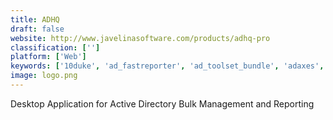 ```yaml
---
title: ADHQ
draft: false 
website: http://www.javelinasoftware.com/products/adhq-pro
classification: ['']
platform: ['Web']
keywords: ['10duke', 'ad_fastreporter', 'ad_toolset_bundle', 'adaxes', 'auth0', 'centrify_identity_service', 'directory_manager', 'google_cloud_iam', 'manageengine_admanager_plus', 'okta', 'optimal_idm', 'ping_identity', 'sailpoint_identityiq', 'stealthaudit_management_platform', 'sysmalogic_ad_report_builder']
image: logo.png
---
```

Desktop Application for Active Directory Bulk Management and Reporting